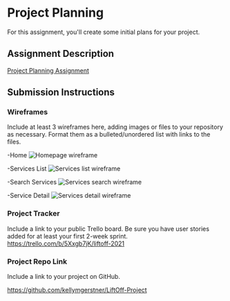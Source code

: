 # Project Planning
For this assignment, you'll create some initial plans for your project.

## Assignment Description
[Project Planning Assignment](https://education.launchcode.org/liftoff/modules/assignments/project-planning)

## Submission Instructions

### Wireframes

Include at least 3 wireframes here, adding images or files to your repository as necessary. Format them as a bulleted/unordered list with links to the files.

-Home
![Homepage wireframe](https://trello.com/1/cards/6195e9917b8f9d691623e3e0/attachments/61aaa63d75f87e62cb9edb9d/previews/61aaa63e75f87e62cb9edba4/download/home.PNG.png)

-Services List 
![Services list wireframe](https://trello.com/1/cards/6195e9a480e00f629bdee2c2/attachments/61aaa6906da1a4840c336d9c/previews/61aaa6916da1a4840c336da2/download/list.PNG.png)

-Search Services
![Services search wireframe](https://trello.com/1/cards/6195ea18f354b42d349a641d/attachments/61aaa80599fcf22e9b1869f4/previews/61aaa80699fcf22e9b186a12/download/search.PNG.png)

-Service Detail 
![Services detail wireframe](https://trello.com/1/cards/6195e9afe27e2b675d360be4/attachments/61aaa8c2490e3f4d752d7bf9/previews/61aaa8c2490e3f4d752d7c0d/download/Services-_Detail_user_view.PNG.png)


### Project Tracker

Include a link to your public Trello board. Be sure you have user stories added for at least your first 2-week sprint.
https://trello.com/b/5Xxgb7jK/liftoff-2021

### Project Repo Link

Include a link to your project on GitHub.

https://github.com/kellymgerstner/LiftOff-Project
